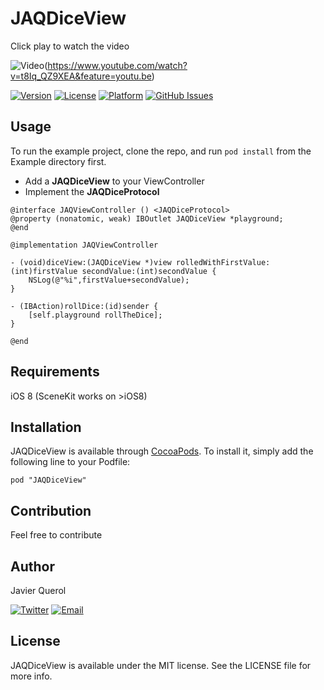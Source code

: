 # JAQDiceView

Click play to watch the video

![Video](http://s27.postimg.org/ovoy8ze7n/dice_Video.jpg)(https://www.youtube.com/watch?v=t8Iq_QZ9XEA&feature=youtu.be)

[![Version](https://img.shields.io/cocoapods/v/JAQDiceView.svg?style=flat)](http://cocoadocs.org/docsets/JAQDiceView)
[![License](https://img.shields.io/cocoapods/l/JAQDiceView.svg?style=flat)](http://cocoadocs.org/docsets/JAQDiceView)
[![Platform](https://img.shields.io/cocoapods/p/JAQDiceView.svg?style=flat)](http://cocoadocs.org/docsets/JAQDiceView)
[![GitHub Issues](http://img.shields.io/github/issues/javierquerol/JAQDiceView.svg?style=flat)](http://github.com/javierquerol/JAQDiceView/issues)

## Usage

To run the example project, clone the repo, and run `pod install` from the Example directory first.

- Add a **JAQDiceView** to your ViewController
- Implement the **JAQDiceProtocol**

```
@interface JAQViewController () <JAQDiceProtocol>
@property (nonatomic, weak) IBOutlet JAQDiceView *playground;
@end

@implementation JAQViewController

- (void)diceView:(JAQDiceView *)view rolledWithFirstValue:(int)firstValue secondValue:(int)secondValue {
	NSLog(@"%i",firstValue+secondValue);
}

- (IBAction)rollDice:(id)sender {
	[self.playground rollTheDice];
}

@end
```

## Requirements
iOS 8 (SceneKit works on >iOS8)

## Installation

JAQDiceView is available through [CocoaPods](http://cocoapods.org). To install
it, simply add the following line to your Podfile:

    pod "JAQDiceView"

## Contribution
Feel free to contribute

## Author

Javier Querol

[![Twitter](http://img.shields.io/badge/contact-@javierquerol-blue.svg?style=flat)](http://twitter.com/javierquerol)
[![Email](http://img.shields.io/badge/email-querol.javi@gmail.com-blue.svg?style=flat)](mailto:querol.javi@gmail.com)
## License

JAQDiceView is available under the MIT license. See the LICENSE file for more info.

